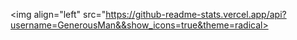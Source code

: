 <img align="left" src="https://github-readme-stats.vercel.app/api?username=GenerousMan&&show_icons=true&theme=radical>
